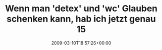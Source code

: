 ---
retweeted: false
source: <a href="http://twitter.com" rel="nofollow">Twitter Web Client</a>
entities:
  hashtags:
  - text: DA
    indices:
    - '88'
    - '91'
  symbols: []
  user_mentions: []
  urls: []
display_text_range:
- '0'
- '92'
favorite_count: '0'
id_str: '1306749042'
truncated: false
retweet_count: '0'
id: '1306749042'
created_at: Tue Mar 10 18:57:26 +0000 2009
favorited: false
full_text: 'Wenn man ''detex'' und ''wc'' Glauben schenken kann, hab ich jetzt genau
  15800 Worte in der #DA.'
lang: de
tags:
- DA
- pesos/twitter
date: '2009-03-10T18:57:26+00:00'
src: https://twitter.com/bascht/status/1306749042
original_url: https://twitter.com/bascht/status/1306749042
type: twitter_tweet
text: 'Wenn man ''detex'' und ''wc'' Glauben schenken kann, hab ich jetzt genau 15800
  Worte in der #DA.'
title: Wenn man 'detex' und 'wc' Glauben schenken kann, hab ich jetzt genau 15

---